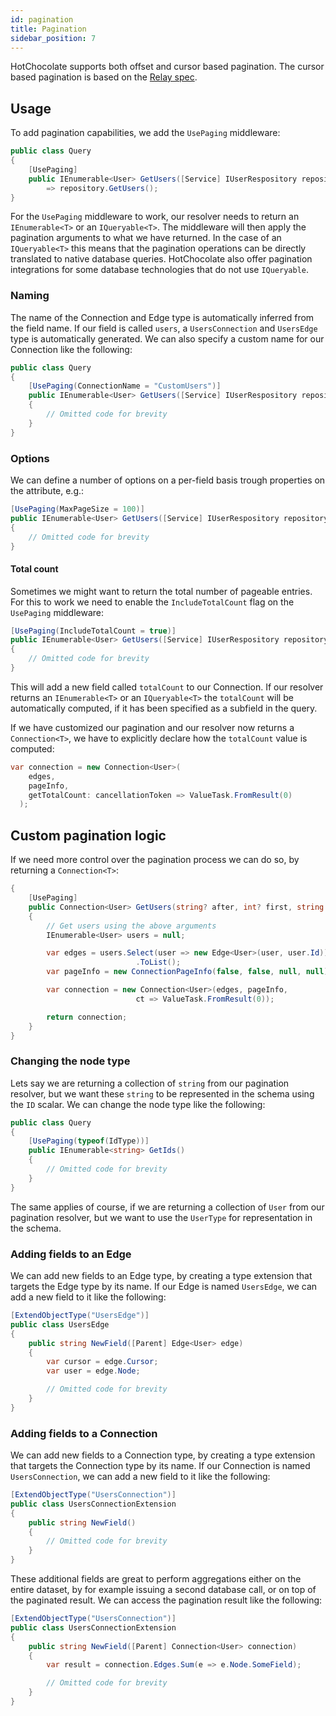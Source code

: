 ```yaml
---
id: pagination
title: Pagination
sidebar_position: 7
---
```


HotChocolate supports both offset and cursor based pagination. The cursor based pagination is based on the [Relay spec](https://relay.dev/graphql/connections.htm).

## Usage

To add pagination capabilities, we add the `UsePaging` middleware:

```csharp
public class Query
{
    [UsePaging]
    public IEnumerable<User> GetUsers([Service] IUserRespository repository)
        => repository.GetUsers();
}
```

For the `UsePaging` middleware to work, our resolver needs to return an `IEnumerable<T>` or an `IQueryable<T>`. The middleware will then apply the pagination arguments to what we have returned. In the case of an `IQueryable<T>` this means that the pagination operations can be directly translated to native database queries. HotChocolate also offer pagination integrations for some database technologies that do not use `IQueryable`.

### Naming

The name of the Connection and Edge type is automatically inferred from the field name. If our field is called `users`, a `UsersConnection` and `UsersEdge` type is automatically generated. We can also specify a custom name for our Connection like the following:

```csharp
public class Query
{
    [UsePaging(ConnectionName = "CustomUsers")]
    public IEnumerable<User> GetUsers([Service] IUserRespository repository)
    {
        // Omitted code for brevity
    }
}
```

### Options

We can define a number of options on a per-field basis trough properties on the attribute, e.g.:

```csharp
[UsePaging(MaxPageSize = 100)]
public IEnumerable<User> GetUsers([Service] IUserRespository repository)
{
    // Omitted code for brevity
}
```

#### Total count

Sometimes we might want to return the total number of pageable entries. For this to work we need to enable the `IncludeTotalCount` flag on the `UsePaging` middleware:

```csharp
[UsePaging(IncludeTotalCount = true)]
public IEnumerable<User> GetUsers([Service] IUserRespository repository)
{
    // Omitted code for brevity
}
```

This will add a new field called `totalCount` to our Connection. If our resolver returns an `IEnumerable<T>` or an `IQueryable<T>` the `totalCount` will be automatically computed, if it has been specified as a subfield in the query.

If we have customized our pagination and our resolver now returns a `Connection<T>`, we have to explicitly declare how the `totalCount` value is computed:

```csharp
var connection = new Connection<User>(
    edges,
    pageInfo,
    getTotalCount: cancellationToken => ValueTask.FromResult(0)
  );
```

## Custom pagination logic

If we need more control over the pagination process we can do so, by returning a `Connection<T>`:

```csharp
{
    [UsePaging]
    public Connection<User> GetUsers(string? after, int? first, string sortBy)
    {
        // Get users using the above arguments
        IEnumerable<User> users = null;

        var edges = users.Select(user => new Edge<User>(user, user.Id))
                            .ToList();
        var pageInfo = new ConnectionPageInfo(false, false, null, null);

        var connection = new Connection<User>(edges, pageInfo,
                            ct => ValueTask.FromResult(0));

        return connection;
    }
}
```

### Changing the node type

Lets say we are returning a collection of `string` from our pagination resolver, but we want these `string` to be represented in the schema using the `ID` scalar. We can change the node type like the following:

```csharp
public class Query
{
    [UsePaging(typeof(IdType))]
    public IEnumerable<string> GetIds()
    {
        // Omitted code for brevity
    }
}
```

The same applies of course, if we are returning a collection of `User` from our pagination resolver, but we want to use the `UserType` for representation in the schema.

### Adding fields to an Edge

We can add new fields to an Edge type, by creating a type extension that targets the Edge type by its name. If our Edge is named `UsersEdge`, we can add a new field to it like the following:

```csharp
[ExtendObjectType("UsersEdge")]
public class UsersEdge
{
    public string NewField([Parent] Edge<User> edge)
    {
        var cursor = edge.Cursor;
        var user = edge.Node;

        // Omitted code for brevity
    }
}
```

### Adding fields to a Connection

We can add new fields to a Connection type, by creating a type extension that targets the Connection type by its name. If our Connection is named `UsersConnection`, we can add a new field to it like the following:

```csharp
[ExtendObjectType("UsersConnection")]
public class UsersConnectionExtension
{
    public string NewField()
    {
        // Omitted code for brevity
    }
}
```

These additional fields are great to perform aggregations either on the entire dataset, by for example issuing a second database call, or on top of the paginated result. We can access the pagination result like the following:

```csharp
[ExtendObjectType("UsersConnection")]
public class UsersConnectionExtension
{
    public string NewField([Parent] Connection<User> connection)
    {
        var result = connection.Edges.Sum(e => e.Node.SomeField);

        // Omitted code for brevity
    }
}
```
